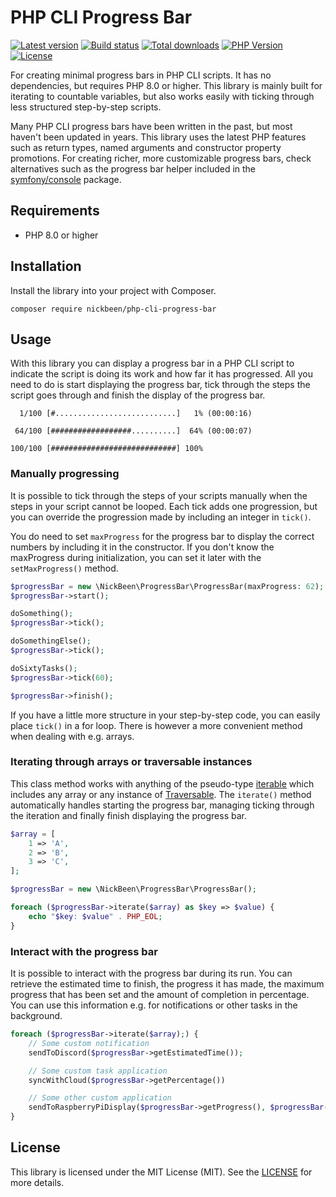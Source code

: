 # PHP CLI Progress Bar

[![Latest version](https://img.shields.io/packagist/v/nickbeen/php-cli-progress-bar)](https://packagist.org/packages/nickbeen/php-cli-progress-bar)
[![Build status](https://img.shields.io/github/actions/workflow/status/nickbeen/php-cli-progress-bar/run-tests.yml)](https://packagist.org/packages/nickbeen/php-cli-progress-bar)
[![Total downloads](https://img.shields.io/packagist/dt/nickbeen/php-cli-progress-bar)](https://packagist.org/packages/nickbeen/php-cli-progress-bar)
[![PHP Version](https://img.shields.io/packagist/php-v/nickbeen/php-cli-progress-bar)](https://packagist.org/packages/nickbeen/php-cli-progress-bar)
[![License](https://img.shields.io/packagist/l/nickbeen/php-cli-progress-bar)](https://packagist.org/packages/nickbeen/php-cli-progress-bar)

For creating minimal progress bars in PHP CLI scripts.
It has no dependencies, but requires PHP 8.0 or higher.
This library is mainly built for iterating to countable variables, but also works easily with ticking through less structured step-by-step scripts.

Many PHP CLI progress bars have been written in the past, but most haven't been updated in years.
This library uses the latest PHP features such as return types, named arguments and constructor property promotions.
For creating richer, more customizable progress bars, check alternatives such as the progress bar helper included in the [symfony/console](https://symfony.com/doc/current/components/console/helpers/progressbar.html) package.

## Requirements
- PHP 8.0 or higher

## Installation

Install the library into your project with Composer.

```
composer require nickbeen/php-cli-progress-bar
```

## Usage

With this library you can display a progress bar in a PHP CLI script to indicate the script is doing its work and how far it has progressed.
All you need to do is start displaying the progress bar, tick through the steps the script goes through and finish the display of the progress bar.

```
  1/100 [#...........................]   1% (00:00:16)
```

```
 64/100 [##################..........]  64% (00:00:07)
```

```
100/100 [############################] 100%
```

### Manually progressing

It is possible to tick through the steps of your scripts manually when the steps in your script cannot be looped.
Each tick adds one progression, but you can override the progression made by including an integer in `tick()`.

You do need to set `maxProgress` for the progress bar to display the correct numbers by including it in the constructor.
If you don't know the maxProgress during initialization, you can set it later with the `setMaxProgress()` method.

```php
$progressBar = new \NickBeen\ProgressBar\ProgressBar(maxProgress: 62);
$progressBar->start();

doSomething();
$progressBar->tick();

doSomethingElse();
$progressBar->tick();

doSixtyTasks();
$progressBar->tick(60);

$progressBar->finish();
```

If you have a little more structure in your step-by-step code, you can easily place `tick()` in a for loop.
There is however a more convenient method when dealing with e.g. arrays.

### Iterating through arrays or traversable instances

This class method works with anything of the pseudo-type [iterable](https://www.php.net/manual/en/language.types.iterable.php) which includes any array or any instance of [Traversable](https://www.php.net/manual/en/class.traversable.php).
The `iterate()` method automatically handles starting the progress bar, managing ticking through the iteration and finally finish displaying the progress bar.

```php
$array = [
    1 => 'A',
    2 => 'B',
    3 => 'C',
];

$progressBar = new \NickBeen\ProgressBar\ProgressBar();

foreach ($progressBar->iterate($array) as $key => $value) {
    echo "$key: $value" . PHP_EOL;
}
```

### Interact with the progress bar

It is possible to interact with the progress bar during its run.
You can retrieve the estimated time to finish, the progress it has made, the maximum progress that has been set and the amount of completion in percentage.
You can use this information e.g. for notifications or other tasks in the background.

```php
foreach ($progressBar->iterate($array);) {
    // Some custom notification
    sendToDiscord($progressBar->getEstimatedTime());

    // Some custom task application
    syncWithCloud($progressBar->getPercentage())

    // Some other custom application
    sendToRaspberryPiDisplay($progressBar->getProgress(), $progressBar->getMaxProgress())
}
```

## License

This library is licensed under the MIT License (MIT). See the [LICENSE](LICENSE.md) for more details.
